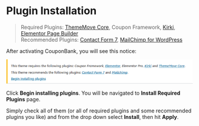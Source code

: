 # Plugin Installation

> Required Plugins: [ThemeMove Core](https://wordpress.org/plugins/thememove-core/), Coupon Framework, [Kirki](https://wordpress.org/plugins/kirki/), [Elementor Page Builder](https://wordpress.org/plugins/elementor/)\
> Recommended Plugins: [Contact Form 7](https://wordpress.org/plugins/contact-form-7/), [MailChimp for WordPress](https://wordpress.org/plugins/mailchimp-for-wp/)

After activating CouponBank, you will see this notice:

![Install Plugins Notice](images/install-plugins-notice.png)

Click **Begin installing plugins**. You will be navigated to **Install Required Plugins** page.

Simply check all of them (or all of required plugins and some recommended plugins you like) and from the drop down select **Install**, then hit **Apply**.